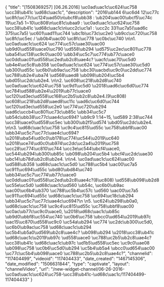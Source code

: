 {
    "title": "[1508369257] [06.26.2016] \uc0ad\uac1c\uc624\uc758 \ucc38\ub41c \ud68c\uac1c",
    "description": "2016\ub144 6\uc6d4 12\uc77c \uc8fc\uc77c\uc124\uad50\n\ubcf8\ubb38 : \ub204\uac00\ubcf5\uc74c 19\uc7a5 1~10\uc808\n\uc81c\ubaa9 : \uc0ad\uac1c\uc624\uc758 \ucc38\ub41c \ud68c\uac1c\n\ucc2c\uc1a1 : \ucc2c 331\uc7a5(\uad6c 375\uc7a5) \uc601\uad11\uc744 \ubc1b\uc73c\uc2e0 \ub9cc\uc720\uc758 \uc8fc\uc5ec \/ \ub0b4\uac00 \uc8fc\uc778 \uc0bc\uc740 \n\n1. \uc0ad\uac1c\uc624 \uc774\uc57c\uae30\uac00 \ub9d0\ud558\uace0\uc790 \ud558\ub294 \ud575\uc2ec\uc801\uc778 \uba54\uc138\uc9c0\uac00 \ubb34\uc5c7\uc774\ub77c\uace0 \uc0dd\uac01\ud558\uc2ed\ub2c8\uae4c? \uacfc\uac70\uc5d0 \ub4e4\uc5c8\ub358 \uc0ad\uac1c\uc624 \uc774\uc57c\uae30\uc5d0 \ub300\ud55c \uc6b0\ub9ac\uc758 \ubc30\uacbd\uc9c0\uc2dd\uc774 \uc788\ub2e4\uba74 \ud568\uaed8 \ub098\ub204\uc5b4 \ubd05\uc2dc\ub2e4. \n\n2. \uc608\uc218\ub2d8\uc740 \uc0ad\uac1c\uc624\uc758 \uc9d1\uc5d0 \u2018\uad6c\uc6d0\uc774 \uc784\ud588\ub2e4\u2019\ub77c\uace0 \uc120\ud3ec\ud558\uc168\uc2b5\ub2c8\ub2e4.(9\uc808) \uc608\uc218\ub2d8\uaed8\uc11c \uad6c\uc6d0\uc744 \uc120\ud3ec\ud558\uc2e0 \uc774\uc720\ub294 \uad6c\uccb4\uc801\uc73c\ub85c \ubb34\uc5c7 \ub54c\ubb38\uc77c\uae4c\uc694? \ub9c9 1:14~15, \ud589 2:38\uc744 \ucc38\uace0\ud558\uc5ec \ub300\ub2f5\ud574 \ubd05\uc2dc\ub2e4. \n\n3. \ud68c\uac1c\uc758 \uc9c4\uc815\ud55c \uc758\ubbf8\uac00 \ubb34\uc5c7\uc77c\uae4c\uc694? \u2018\uba54\ud0c0\ub178\uc774\uc544\u2019\uc640 \u2018\uce74\ud0c0\ub974\uc2dc\uc2a4\u2019\uc758 \ucc28\uc774\uc810\uc744 \ucc3e\uc544\ubcf4\uace0, \uc544\ub294\ub300\ub85c \ub098\ub204\uc5b4 \ubcf4\uc2dc\uae30 \ubc14\ub78d\ub2c8\ub2e4. \n\n4. \uc0ad\uac1c\uc624\uac00 \ud588\ub358 \ud68c\uac1c\uc5d0 \uc788\uc5b4 \uac00\uc7a5 \uc911\uc694\ud55c \ubd80\ubd84\uc740 \ubb34\uc5c7\uc774\ub77c\uace0 \uc0dd\uac01\ud558\uc2ed\ub2c8\uae4c?(8\uc808) \ud558\ub098\ub2d8 \uc55e\uc5d0 \ud68c\uac1c\ud560 \ub54c, \uc6b0\ub9ac \uac00\uc6b4\ub370 \uc788\uc5b4\uc57c \ud560 \uac00\uc7a5 \uc911\uc694\ud55c \ud68c\uac1c\uc758 \uc694\uc18c\ub294 \ubb34\uc5c7\uc77c\uae4c\uc694?\n \n5. \uc624\ub298\ub0a0, \ud68c\uac1c\uc758 \uc9c4\uc815\ud55c \uc758\ubbf8\uac00 \uc0ac\ub77c\uc9c0\uace0, \u2018\ud68c\uac1c\ub85c \ub9d0\ubbf8\uc554\uc740 \uc0b6\uc758 \ubcc0\ud654\u2019\ub97c \uac15\uc870\ud558\uc9c0 \uc54a\ub294 \uc774 \uc2dc\ub300\uc5d0, \uc6b0\ub9ac\uc758 \ud68c\uac1c\ub294 \uc5b4\ub5a0\ud569\ub2c8\uae4c? \ub098\ub294 \u2018\ucc38\ub41c \ud68c\uac1c\u2019\ub97c \ud558\uace0 \uc788\uc2b5\ub2c8\uae4c? \ucc38\ub41c \ud68c\uac1c\ub97c \ud1b5\ud558\uc5ec \uc9c0\uae08 \ub098\uc758 \uc0b6\uc5d0\ub294 \uc5b4\ub5a4 \ubcc0\ud654\uac00 \uc77c\uc5b4\ub098\uace0 \uc788\uc2b5\ub2c8\uae4c?",
    "channelid": "117404499",
    "videoid": "117404433",
    "date_created": "1467145306",
    "date_modified": "1506631844",
    "type": "captivate",
    "layout": "channelVideo",
    "url": "\/new-widget-channel\/06-26-2016-\uc0ad\uac1c\uc624\uc758-\ucc38\ub41c-\ud68c\uac1c\/117404499-117404433"
}